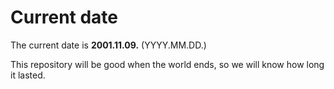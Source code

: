 # Current date

The current date is **2001.11.09.** (YYYY.MM.DD.)

This repository will be good when the world ends, so we will know how long it lasted.